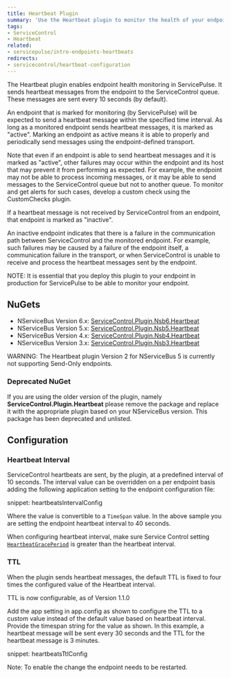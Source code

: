 ```yaml
---
title: Heartbeat Plugin
summary: 'Use the Heartbeat plugin to monitor the health of your endpoints.'
tags:
- ServiceControl
- Heartbeat
related:
- servicepulse/intro-endpoints-heartbeats
redirects:
- servicecontrol/heartbeat-configuration
---
```


The Heartbeat plugin enables endpoint health monitoring in ServicePulse. It sends heartbeat messages from the endpoint to the ServiceControl queue. These messages are sent every 10 seconds (by default).

An endpoint that is marked for monitoring (by ServicePulse) will be expected to send a heartbeat message within the specified time interval. As long as a monitored endpoint sends heartbeat messages, it is marked as "active". Marking an endpoint as active means it is able to properly and periodically send messages using the endpoint-defined transport.

Note that even if an endpoint is able to send heartbeat messages and it is marked as "active", other failures may occur within the endpoint and its host that may prevent it from performing as expected. For example, the endpoint may not be able to process incoming messages, or it may be able to send messages to the ServiceControl queue but not to another queue. To monitor and get alerts for such cases, develop a custom check using the CustomChecks plugin.

If a heartbeat message is not received by ServiceControl from an endpoint, that endpoint is marked as "inactive".

An inactive endpoint indicates that there is a failure in the communication path between ServiceControl and the monitored endpoint. For example, such failures may be caused by a failure of the endpoint itself, a communication failure in the transport, or when ServiceControl is unable to receive and process the heartbeat messages sent by the endpoint.

NOTE: It is essential that you deploy this plugin to your endpoint in production for ServicePulse to be able to monitor your endpoint.


## NuGets

 * NServiceBus Version 6.x: [ServiceControl.Plugin.Nsb6.Heartbeat](https://www.nuget.org/packages/ServiceControl.Plugin.Nsb6.Heartbeat)
 * NServiceBus Version 5.x: [ServiceControl.Plugin.Nsb5.Heartbeat](https://www.nuget.org/packages/ServiceControl.Plugin.Nsb5.Heartbeat)
 * NServiceBus Version 4.x: [ServiceControl.Plugin.Nsb4.Heartbeat](https://www.nuget.org/packages/ServiceControl.Plugin.Nsb4.Heartbeat)
 * NServiceBus Version 3.x: [ServiceControl.Plugin.Nsb3.Heartbeat](https://www.nuget.org/packages/ServiceControl.Plugin.Nsb3.Heartbeat)

WARNING: The Heartbeat plugin Version 2 for NServiceBus 5 is currently not supporting Send-Only endpoints.


### Deprecated NuGet

If you are using the older version of the plugin, namely **ServiceControl.Plugin.Heartbeat** please remove the package and replace it with the appropriate plugin based on your NServiceBus version. This package has been deprecated and unlisted.


## Configuration


### Heartbeat Interval

ServiceControl heartbeats are sent, by the plugin, at a predefined interval of 10 seconds. The interval value can be overridden on a per endpoint basis adding the following application setting to the endpoint configuration file:

snippet: heartbeatsIntervalConfig

Where the value is convertible to a `TimeSpan` value. In the above sample you are setting the endpoint heartbeat interval to 40 seconds.

When configuring heartbeat interval, make sure Service Control setting [`HeartbeatGracePeriod`](/servicecontrol/creating-config-file.md#configuration-options-servicecontrol-heartbeatgraceperiod) is greater than the heartbeat interval.


### TTL

When the plugin sends heartbeat messages, the default TTL is fixed to four times the configured value of the Heartbeat interval. 

TTL is now configurable, as of Version 1.1.0

Add the app setting in app.config as shown to configure the TTL to a custom value instead of the default value based on heartbeat interval. Provide the timespan string for the value as shown. In this example, a heartbeat message will be sent every 30 seconds and the TTL for the heartbeat message is 3 minutes.

snippet: heartbeatsTtlConfig

Note: To enable the change the endpoint needs to be restarted.
